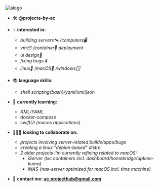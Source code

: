 
![alogo](https://github.com/projects-by-ac/projects-by-ac/assets/172689188/8076a1fa-4338-455c-8c2f-b15c07f743d0)


- 🛠️ **@projects-by-ac**

- 💡 **interested in:**
  -  *building servers🛰️ /computers🖥️*
  -  *vm📦 /container🐳 deployment*
  -  *ui design🎨*
  -  *fixing bugs🪳*
  -  *linux🐧 /macOS🍏 /windows🪟*
- 📚 **language skills:**
  -  *shell scripting{bash}/yaml/xml/json*
- 🌱 **currently learning:**
  -  *XML/YAML*
  -  *docker-compose*
  -  *swiftUI (macos applications)*
- 👨🏻‍💻 **looking to collaborate on:**
  - *projects involving server-related builds/apps/bugs*
  - *creating a linux "debian-based" distro*
  - *2 older projects i'm currently refining related to macOS:*
      -  *iServer {lxc containers incl. dashboard/homebridge/uptime-kuma}*
      -  *iNAS {nas-server optimized for macOS incl. time machine}*
- 📨 **contact me: ac.projecthub@gmail.com**

<!---
projects-by-ac/projects-by-ac is a ✨ special ✨ repository because its `README.md` (this file) appears on your GitHub profile.
You can click the Preview link to take a look at your changes.
--->
